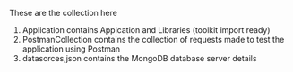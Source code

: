 These are the collection here
1. Application contains Applcation and Libraries (toolkit import ready)
2. PostmanCollection contains the collection of requests made to test the application using Postman
3. datasorces,json contains the MongoDB database server details
